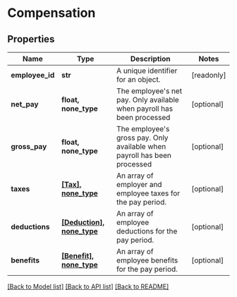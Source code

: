# Compensation


## Properties
Name | Type | Description | Notes
------------ | ------------- | ------------- | -------------
**employee_id** | **str** | A unique identifier for an object. | [readonly] 
**net_pay** | **float, none_type** | The employee&#39;s net pay. Only available when payroll has been processed | [optional] 
**gross_pay** | **float, none_type** | The employee&#39;s gross pay. Only available when payroll has been processed | [optional] 
**taxes** | [**[Tax], none_type**](Tax.md) | An array of employer and employee taxes for the pay period. | [optional] 
**deductions** | [**[Deduction], none_type**](Deduction.md) | An array of employee deductions for the pay period. | [optional] 
**benefits** | [**[Benefit], none_type**](Benefit.md) | An array of employee benefits for the pay period. | [optional] 

[[Back to Model list]](../../README.md#documentation-for-models) [[Back to API list]](../../README.md#documentation-for-api-endpoints) [[Back to README]](../../README.md)


